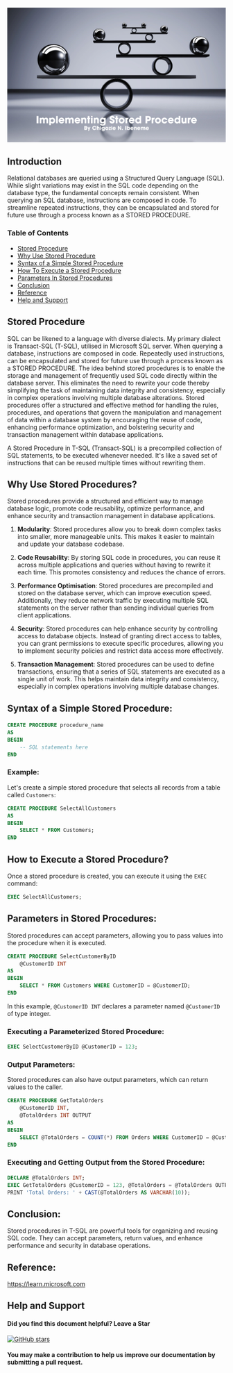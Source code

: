 ![RDB](https://github.com/chigozie-i/Stored-Procedure/blob/main/Implementing%20Stored%20Procedure.png)

## Introduction
Relational databases are queried using a Structured Query Language (SQL). While slight variations may exist in the SQL code depending on the database type, the fundamental concepts remain consistent. When querying an SQL database, instructions are composed in code. To streamline repeated instructions, they can be encapsulated and stored for future use through a process known as a STORED PROCEDURE.

### Table of Contents

- [Stored Procedure](#Stored-Procedure)
- [Why Use Stored Procedure](#Why-Use-Stored-Procedure)
- [Syntax of a Simple Stored Procedure](#Syntax-of-a-Simple-Stored-Procedure)
- [How To Execute a Stored Procedure](#How-To-Execute-a-Stored-Procedure)
- [Parameters In Stored Procedures](#Parameters-In-Stored-Procedures)
- [Conclusion](#Conclusion)
- [Reference](#Reference)
- [Help and Support](#Help-and-Support)

## Stored Procedure

SQL can be likened to a language with diverse dialects. My primary dialect is Transact-SQL (T-SQL), utilised in Microsoft SQL server.
When querying a database, instructions are composed in code. Repeatedly used instructions, can be encapsulated and stored for future use through a process known as a STORED PROCEDURE.
The idea behind stored procedures is to enable the storage and management of frequently used SQL code directly within the database server. This eliminates the need to rewrite your code thereby simplifying the task of maintaining data integrity and consistency, especially in complex operations involving multiple database alterations.
Stored procedures offer a structured and effective method for handling the rules, procedures, and operations that govern the manipulation and management of data within a database system by encouraging the reuse of code, enhancing performance optimization, and bolstering security and transaction management within database applications.

A Stored Procedure in T-SQL (Transact-SQL) is a precompiled collection of SQL statements, to be executed whenever needed. It's like a saved set of instructions that can be reused multiple times without rewriting them.

## Why Use Stored Procedures?

Stored procedures provide a structured and efficient way to manage database logic, promote code reusability, optimize performance, and enhance security and transaction management in database applications.

1. **Modularity**: Stored procedures allow you to break down complex tasks into smaller, more manageable units. This makes it easier to maintain and update your database codebase.

2. **Code Reusability**: By storing SQL code in procedures, you can reuse it across multiple applications and queries without having to rewrite it each time. This promotes consistency and reduces the chance of errors.

3. **Performance Optimisation**: Stored procedures are precompiled and stored on the database server, which can improve execution speed. Additionally, they reduce network traffic by executing multiple SQL statements on the server rather than sending individual queries from client applications.

4. **Security**: Stored procedures can help enhance security by controlling access to database objects. Instead of granting direct access to tables, you can grant permissions to execute specific procedures, allowing you to implement security policies and restrict data access more effectively.

5. **Transaction Management**: Stored procedures can be used to define transactions, ensuring that a series of SQL statements are executed as a single unit of work. This helps maintain data integrity and consistency, especially in complex operations involving multiple database changes.


## Syntax of a Simple Stored Procedure:

```sql
CREATE PROCEDURE procedure_name
AS
BEGIN
    -- SQL statements here
END
```

### Example:

Let's create a simple stored procedure that selects all records from a table called `Customers`:

```sql
CREATE PROCEDURE SelectAllCustomers
AS
BEGIN
    SELECT * FROM Customers;
END
```

## How to Execute a Stored Procedure?

Once a stored procedure is created, you can execute it using the `EXEC` command:

```sql
EXEC SelectAllCustomers;
```

## Parameters in Stored Procedures:

Stored procedures can accept parameters, allowing you to pass values into the procedure when it is executed.

```sql
CREATE PROCEDURE SelectCustomerByID
    @CustomerID INT
AS
BEGIN
    SELECT * FROM Customers WHERE CustomerID = @CustomerID;
END
```

In this example, `@CustomerID INT` declares a parameter named `@CustomerID` of type integer.

### Executing a Parameterized Stored Procedure:

```sql
EXEC SelectCustomerByID @CustomerID = 123;
```

### Output Parameters:

Stored procedures can also have output parameters, which can return values to the caller.

```sql
CREATE PROCEDURE GetTotalOrders
    @CustomerID INT,
    @TotalOrders INT OUTPUT
AS
BEGIN
    SELECT @TotalOrders = COUNT(*) FROM Orders WHERE CustomerID = @CustomerID;
END
```

### Executing and Getting Output from the Stored Procedure:

```sql
DECLARE @TotalOrders INT;
EXEC GetTotalOrders @CustomerID = 123, @TotalOrders = @TotalOrders OUTPUT;
PRINT 'Total Orders: ' + CAST(@TotalOrders AS VARCHAR(10));
```

## Conclusion:

Stored procedures in T-SQL are powerful tools for organizing and reusing SQL code. They can accept parameters, return values, and enhance performance and security in database operations.


## Reference:  
https://learn.microsoft.com  


## Help and Support

#### Did you find this document helpful? Leave a Star

[![GitHub stars](https://img.shields.io/github/stars/chigozie-i/Stored-Procedure.svg?style=social)](https://github.com/chigozie-i/Stored-Procedure/stargazers)

#### You may make a contribution to help us improve our documentation by submitting a pull request.

